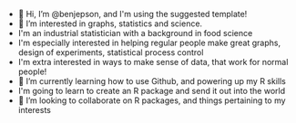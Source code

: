 - 👋 Hi, I’m @benjepson, and I'm using the suggested template!
- 👀 I’m interested in graphs, statistics and science.
- I'm an industrial statistician with a background in food science
- I'm especially interested in helping regular people make great graphs, design of experiments, statistical process control
- I'm extra interested in ways to make sense of data, that work for normal people!
- 🌱 I’m currently learning how to use Github, and powering up my R skills
- I'm going to learn to create an R package and send it out into the world
- 💞️ I’m looking to collaborate on R packages, and things pertaining to my interests


<!---
benjepson/benjepson is a ✨ special ✨ repository because its `README.md` (this file) appears on your GitHub profile.
You can click the Preview link to take a look at your changes.
--->
